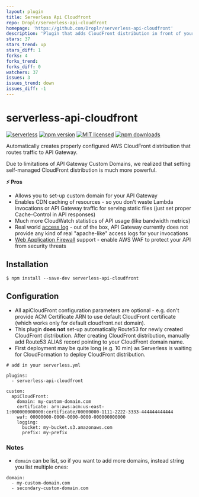 ```yaml
---
layout: plugin
title: Serverless Api Cloudfront
repo: Droplr/serverless-api-cloudfront
homepage: 'https://github.com/Droplr/serverless-api-cloudfront'
description: 'Plugin that adds CloudFront distribution in front of your API Gateway for custom domain, CDN caching and access log.'
stars: 37
stars_trend: up
stars_diff: 1
forks: 4
forks_trend: 
forks_diff: 0
watchers: 37
issues: 3
issues_trend: down
issues_diff: -1
---
```



# serverless-api-cloudfront

[![serverless](http://public.serverless.com/badges/v3.svg)](http://www.serverless.com)
[![npm version](https://badge.fury.io/js/serverless-api-cloudfront.svg)](https://badge.fury.io/js/serverless-api-cloudfront)
[![MIT licensed](https://img.shields.io/badge/license-MIT-blue.svg)](https://raw.githubusercontent.com/Droplr/serverless-api-cloudfront/master/LICENSE)
[![npm downloads](https://img.shields.io/npm/dt/serverless-api-cloudfront.svg?style=flat)](https://www.npmjs.com/package/serverless-api-cloudfront)

Automatically creates properly configured AWS CloudFront distribution that routes traffic
to API Gateway.

Due to limitations of API Gateway Custom Domains, we realized that setting self-managed CloudFront distribution is much more powerful.

**:zap: Pros**

- Allows you to set-up custom domain for your API Gateway
- Enables CDN caching of resources - so you don't waste Lambda invocations or API Gateway traffic
  for serving static files (just set proper Cache-Control in API responses)
- Much more CloudWatch statistics of API usage (like bandwidth metrics)
- Real world [access log](https://docs.aws.amazon.com/AmazonCloudFront/latest/DeveloperGuide/AccessLogs.html) - out of the box, API Gateway currently does not provide any kind of real "apache-like" access logs for your invocations
- [Web Application Firewall](https://aws.amazon.com/waf/) support - enable AWS WAF to protect your API from security threats

## Installation

```
$ npm install --save-dev serverless-api-cloudfront
```

## Configuration

* All apiCloudFront configuration parameters are optional - e.g. don't provide ACM Certificate ARN
  to use default CloudFront certificate (which works only for default cloudfront.net domain).
* This plugin **does not** set-up automatically Route53 for newly created CloudFront distribution.
  After creating CloudFront distribution, manually add Route53 ALIAS record pointing to your
  CloudFront domain name.
* First deployment may be quite long (e.g. 10 min) as Serverless is waiting for
  CloudFormation to deploy CloudFront distribution.

```
# add in your serverless.yml

plugins:
  - serverless-api-cloudfront

custom:
  apiCloudFront:
    domain: my-custom-domain.com
    certificate: arn:aws:acm:us-east-1:000000000000:certificate/00000000-1111-2222-3333-444444444444
    waf: 00000000-0000-0000-0000-000000000000
    logging:
      bucket: my-bucket.s3.amazonaws.com
      prefix: my-prefix
```

### Notes

* `domain` can be list, so if you want to add more domains, instead string you list multiple ones:

```
domain:
  - my-custom-domain.com
  - secondary-custom-domain.com
```
